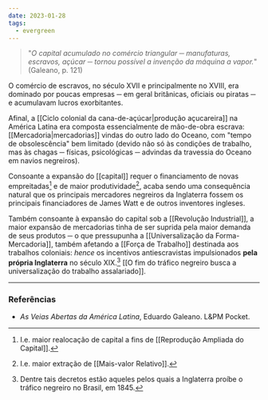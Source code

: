 ```yaml
---
date: 2023-01-28
tags:
  - evergreen
---
```

> "*O capital acumulado no comércio triangular ─ manufaturas, escravos, açúcar ─ tornou possível a invenção da máquina a vapor.*" (Galeano, p. 121)

O comércio de escravos, no século XVII e principalmente no XVIII, era dominado por poucas empresas ─ em geral britânicas, oficiais ou piratas ─ e acumulavam lucros exorbitantes. 

Afinal, a [[Ciclo colonial da cana-de-açúcar|produção açucareira]] na América Latina era composta essencialmente de mão-de-obra escrava: [[Mercadoria|mercadorias]] vindas do outro lado do Oceano, com "tempo de obsolescência" bem limitado (devido não só às condições de trabalho, mas às chagas ─ físicas, psicológicas ─ advindas da travessia do Oceano em navios negreiros).

Consoante a expansão do [[capital]] requer o financiamento de novas empreitadas[^1] e de maior produtividade[^2], acaba sendo uma consequência natural que os principais mercadores negreiros da Inglaterra fossem os principais financiadores de James Watt e de outros inventores ingleses.

Também consoante à expansão do capital sob a [[Revolução Industrial]], a maior expansão de mercadorias tinha de ser suprida pela maior demanda de seus produtos ─ o que pressupunha a [[Universalização da Forma-Mercadoria]], também afetando a [[Força de Trabalho]] destinada aos trabalhos coloniais: *hence* os incentivos antiescravistas impulsionados **pela própria Inglaterra** no século XIX.[^3] [[O fim do tráfico negreiro busca a universalização do trabalho assalariado]].



---
### Referências
- *As Veias Abertas da América Latina*, Eduardo Galeano. L&PM Pocket.

[^1]: I.e. maior realocação de capital a fins de [[Reprodução Ampliada do Capital]].
[^2]: I.e. maior extração de [[Mais-valor Relativo]].
[^3]: Dentre tais decretos estão aqueles pelos quais a Inglaterra proíbe o tráfico negreiro no Brasil, em 1845. 
